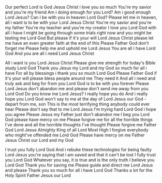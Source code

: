 Our perfect Lord is God
Jesus Christ i love you so much
You're my savior and you're my friend
Am i doing enough for you Lord?
Am i good enough Lord Jesus?
Can i be with you in heaven Lord God?
Please let me in heaven, all i want is to be with your Lord Jesus Christ
You're my savior and you're my father
You're my teacher and you're my creator
I love you Lord God with all i have
I might be going through some trials right now and you might be testing me Lord God
But please if it's your will Lord Jesus Christ please let me have an even greater faith at the end of this
Please Father God don't forget me
Please help me and uphold me Lord Jesus
You are all i have Lord God
And you are all i need Lord Jesus Christ

All i want is you Lord Jesus Christ
Please give me strength for today's Bible study Lord God
Thank you Jesus my Lord and my God so much for all i have
For all by blessings i thank you so much Lord God
Please Father God if it's your will please bless people around me
They need it
And all i need and truly ask and beg for from you Lord God is to be with you forever
Please Lord Jesus don't abandon me and please don't send me away from you Lord God
Do you know me Lord Jesus?
I really hope you do
And i really hope you Lord God won't say to me at the day of Lord Jesus our God - depart from me, son
This is the most terrifying thing anybody could ever hear
Please don't say that to me Lord Jesus
I'm trying hard Lord God i hope you agree
Please Jesus my Father just don't abandon me
I beg you Lord God please have mercy on me
Please forgive me for all the horrible things I've done and all the horrible thoughts I've thought
Please forgive me Father God Lord Jesus Almighty King of all Lord Most High
I forgive everybody who might've offended me Lord God
Please have mercy on me Father Jesus Christ our Lord and my God

I trust you fully Lord God
And i rebuke these technologies for being faulty
Lord Jesus you're saying that i am saved and that it can't be lost
I fully trust you Lord God
Whatever you say, it is true and is the only truth
I believe you Lord God
Thank you for saving me
Please guide and direct me Lord Jesus and please
Thank you so much for all i have Lord God
Thanks a lot for the Holy Spirit Father Jesus our Lord